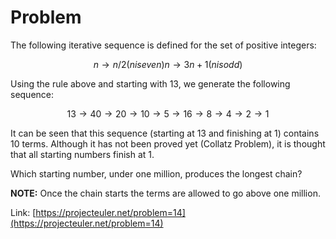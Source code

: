 # Problem
The following iterative sequence is defined for the set of positive integers:

```math
n → n/2 (n is even)
n → 3n + 1 (n is odd)
```

Using the rule above and starting with 13, we generate the following sequence:

```math
13 → 40 → 20 → 10 → 5 → 16 → 8 → 4 → 2 → 1
```

It can be seen that this sequence (starting at 13 and finishing at 1) contains 10 terms. Although it has not been proved yet (Collatz Problem), it is thought that all starting numbers finish at 1.

Which starting number, under one million, produces the longest chain?

**NOTE:** Once the chain starts the terms are allowed to go above one million.

Link: [https://projecteuler.net/problem=14](https://projecteuler.net/problem=14)